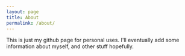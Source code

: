 ```yaml
---
layout: page
title: About
permalink: /about/
---
```


This is just my github page for personal uses. I'll eventually add some
information about myself, and other stuff hopefully.
